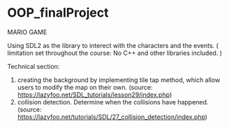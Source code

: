 # OOP_finalProject


MARIO GAME

Using SDL2 as the library to interect with the characters and the events. 
( limitation set throughout the course: No C++ and other libraries included. )

Technical section:
1. creating the background by implementing tile tap method, which allow users to modify the map on their own.
(source: https://lazyfoo.net/SDL_tutorials/lesson29/index.php)
2. collision detection. Determine when the collisions have happened. 
(source: https://lazyfoo.net/tutorials/SDL/27_collision_detection/index.php)
